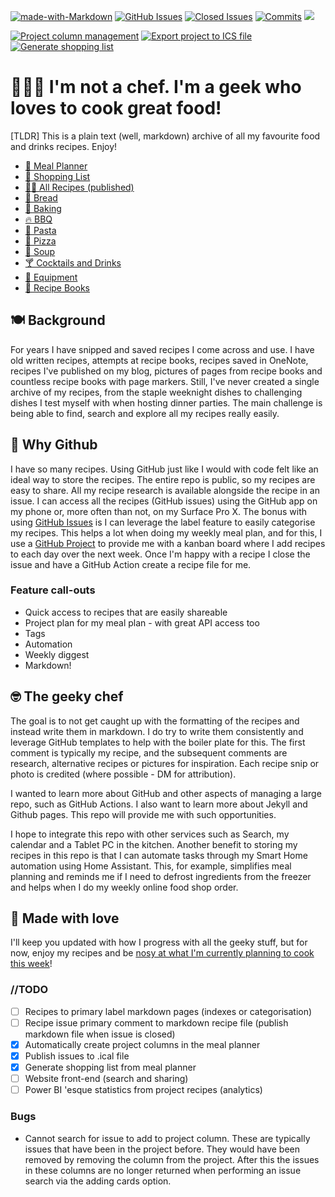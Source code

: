 [![made-with-Markdown](https://img.shields.io/badge/Made%20with-Markdown-1f425f.svg)](http://commonmark.org)
[![GitHub Issues](https://img.shields.io/github/issues/jcallaghan/The-Cookbook.svg)](https://github.com/jcallaghan/The-Cookbook/issues/)
[![Closed Issues](https://img.shields.io/github/issues-closed/jcallaghan/The-Cookbook?label=)](https://github.com/jcallaghan/The-Cookbook/issues/)
[![Commits](https://img.shields.io/github/last-commit/jcallaghan/The-Cookbook)](https://github.com/jcallaghan/The-Cookbook/commits/)
![](https://img.shields.io/github/commit-activity/m/jcallaghan/The-Cookbook?label=activity)

[![Project column management](https://github.com/jcallaghan/The-Cookbook/actions/workflows/projectcolumnmanagement.yml/badge.svg)](https://github.com/jcallaghan/The-Cookbook/actions/workflows/projectcolumnmanagement.yml) 
[![Export project to ICS file](https://github.com/jcallaghan/The-Cookbook/actions/workflows/generateicsfile.yml/badge.svg)](https://github.com/jcallaghan/The-Cookbook/actions/workflows/generateicsfile.yml)
[![Generate shopping list](https://github.com/jcallaghan/The-Cookbook/actions/workflows/generateshoppinglist.yml/badge.svg)](https://github.com/jcallaghan/The-Cookbook/actions/workflows/generateshoppinglist.yml)

# 👨🏼‍🍳 I'm not a chef. I'm a geek who loves to cook great food!
[TLDR] This is a plain text (well, markdown) archive of all my favourite food and drinks recipes. Enjoy!

- [📅 Meal Planner](../../projects/10)
- [🛒 Shopping List](/resources/ShoppingList.md)
- [🧑‍🍳 All Recipes (published)](/index/all-recipes.md)
- [🍞 Bread](/index/bread.md)
- [🍥 Baking](/index/baking.md)
- [🔥 BBQ](/index/bbq.md)
- [🍝 Pasta](/index/pasta.md)
- [🍕 Pizza](/index/pizza.md)
- [🍲 Soup](/index/soups.md)
- [🍸 Cocktails and Drinks](/index/cocktails-and-drinks.md)
- [🔪 Equipment](/resources/equipment.md)
- [📖 Recipe Books](/resources/recipe-books.md)

## 🍽️ Background
For years I have snipped and saved recipes I come across and use. I have old written recipes, attempts at recipe books, recipes saved in OneNote, recipes I've published on my blog, pictures of pages from recipe books and countless recipe books with page markers. Still, I've never created a single archive of my recipes, from the staple weeknight dishes to challenging dishes I test myself with when hosting dinner parties. The main challenge is being able to find, search and explore all my recipes really easily.

## 🧰 Why Github 
I have so many recipes. Using GitHub just like I would with code felt like an ideal way to store the recipes. The entire repo is public, so my recipes are easy to share. All my recipe research is available alongside the recipe in an issue. I can access all the recipes (GitHub issues) using the GitHub app on my phone or, more often than not, on my Surface Pro X. The bonus with using [GitHub Issues](/issues) is I can leverage the label feature to easily categorise my recipes. This helps a lot when doing my weekly meal plan, and for this, I use a [GitHub Project](/projects/10) to provide me with a kanban board where I add recipes to each day over the next week. Once I'm happy with a recipe I close the issue and have a GitHub Action create a recipe file for me. 

### Feature call-outs
- Quick access to recipes that are easily shareable
- Project plan for my meal plan - with great API access too
- Tags
- Automation
- Weekly diggest
- Markdown!

## 🤓 The geeky chef 

The goal is to not get caught up with the formatting of the recipes and instead write them in markdown. I do try to write them consistently and leverage GitHub templates to help with the boiler plate for this. The first comment is typically my recipe, and the subsequent comments are research, alternative recipes or pictures for inspiration. Each recipe snip or photo is credited (where possible - DM for attribution).

I wanted to learn more about GitHub and other aspects of managing a large repo, such as GitHub Actions. I also want to learn more about Jekyll and Github pages. This repo will provide me with such opportunities. 

I hope to integrate this repo with other services such as Search, my calendar and a Tablet PC in the kitchen. Another benefit to storing my recipes in this repo is that I can automate tasks through my Smart Home automation using Home Assistant. This, for example, simplifies meal planning and reminds me if I need to defrost ingredients from the freezer and helps when I  do my weekly online food shop order. 

## 💖 Made with love 

I'll keep you updated with how I progress with all the geeky stuff, but for now, enjoy my recipes and be [nosy at what I'm currently planning to cook this week](../../projects/10)!

### //TODO
- [ ] Recipes to primary label markdown pages (indexes or categorisation)
- [ ] Recipe issue primary comment to markdown recipe file (publish markdown file when issue is closed)
- [x] Automatically create project columns in the meal planner
- [x] Publish issues to .ical file
- [x] Generate shopping list from meal planner
- [ ] Website front-end (search and sharing)
- [ ] Power BI 'esque statistics from project recipes (analytics)

### Bugs
- Cannot search for issue to add to project column. These are typically issues that have been in the project before. They would have been removed by removing the column from the project. After this the issues in these columns are no longer returned when performing an issue search via the adding cards option.
